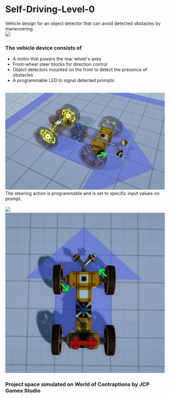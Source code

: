 # Self-Driving-Level-0
Vehicle design for an object detector that can avoid detected obstacles by maneuvering. <br>
![](https://github.com/kickereb/Self-Driving-Level-0/blob/main/Media/Preview%20with%20'Free%20Bird'_%20(1).gif)<br>
### The vehicle device consists of
* A motor that powers the rear wheel's axes
* Front-wheel steer blocks for direction control
* Object detectors mounted on the front to detect the presence of obstacles
* A programmable LED to signal detected prompts <br>

<br>![](https://github.com/kickereb/Self-Driving-Level-0/blob/main/Media/functions.png)
<br>The steering action is programmable and is set to specific input values on prompt.<br>
<br>![](https://github.com/kickereb/Self-Driving-Level-0/blob/main/Media/compnents.png)
<br>![](https://github.com/kickereb/Self-Driving-Level-0/blob/main/Media/axes.png)<br> 
### Project space simulated on World of Contraptions by JCP Games Studio
